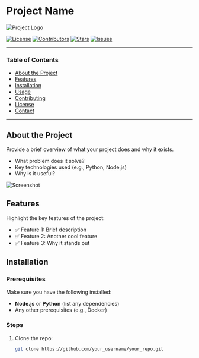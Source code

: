 # Project Name

![Project Logo](url_to_logo_image) <!-- Add your project logo here (optional) -->

[![License](https://img.shields.io/github/license/your_username/your_repo.svg)](LICENSE)
[![Contributors](https://img.shields.io/github/contributors/your_username/your_repo.svg)]()
[![Stars](https://img.shields.io/github/stars/your_username/your_repo.svg)]()
[![Issues](https://img.shields.io/github/issues/your_username/your_repo.svg)]()

---

### Table of Contents
- [About the Project](#about-the-project)
- [Features](#features)
- [Installation](#installation)
- [Usage](#usage)
- [Contributing](#contributing)
- [License](#license)
- [Contact](#contact)

---

## About the Project

Provide a brief overview of what your project does and why it exists.

- What problem does it solve?
- Key technologies used (e.g., Python, Node.js)
- Why is it useful?

![Screenshot](url_to_screenshot_image) <!-- Add a screenshot of the project in action -->

## Features

Highlight the key features of the project:
- ✅ Feature 1: Brief description
- ✅ Feature 2: Another cool feature
- ✅ Feature 3: Why it stands out

## Installation

### Prerequisites
Make sure you have the following installed:
- **Node.js** or **Python** (list any dependencies)
- Any other prerequisites (e.g., Docker)

### Steps
1. Clone the repo:
   ```bash
   git clone https://github.com/your_username/your_repo.git
